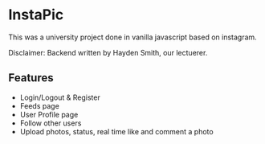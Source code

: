 
# InstaPic

This was a university project done in vanilla javascript based on instagram. 

Disclaimer: Backend written by Hayden Smith, our lectuerer.

## Features

* Login/Logout & Register
* Feeds page
* User Profile page
* Follow other users
* Upload photos, status, real time like and comment a photo
